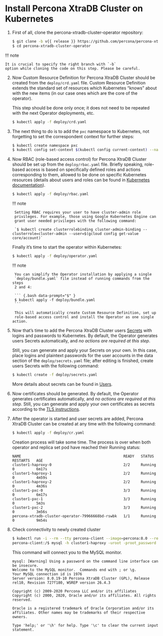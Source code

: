# Install Percona XtraDB Cluster on Kubernetes

1. First of all, clone the percona-xtradb-cluster-operator repository:

    ``` {.bash data-prompt="$" }
    $ git clone -b v{{ release }} https://github.com/percona/percona-xtradb-cluster-operator
    $ cd percona-xtradb-cluster-operator
    ```

!!! note

    It is crucial to specify the right branch with `-b`
    option while cloning the code on this step. Please be careful.

2. Now Custom Resource Definition for Percona XtraDB Cluster should be created
    from the `deploy/crd.yaml` file. Custom Resource Definition extends the
    standard set of resources which Kubernetes “knows” about with the new
    items (in our case ones which are the core of the operator).

    This step should be done only once; it does not need to be repeated
    with the next Operator deployments, etc.

    ``` {.bash data-prompt="$" }
    $ kubectl apply -f deploy/crd.yaml
    ```

3. The next thing to do is to add the `pxc` namespace to Kubernetes,
    not forgetting to set the correspondent context for further steps:

    ``` {.bash data-prompt="$" }
    $ kubectl create namespace pxc
    $ kubectl config set-context $(kubectl config current-context) --namespace=pxc
    ```

4. Now RBAC (role-based access control) for Percona XtraDB Cluster should be set
    up from the `deploy/rbac.yaml` file. Briefly speaking, role-based access is
    based on specifically defined roles and actions corresponding to
    them, allowed to be done on specific Kubernetes resources (details
    about users and roles can be found in [Kubernetes documentation](https://kubernetes.io/docs/reference/access-authn-authz/rbac/#default-roles-and-role-bindings)).

    ``` {.bash data-prompt="$" }
    $ kubectl apply -f deploy/rbac.yaml
    ```

    !!! note

        Setting RBAC requires your user to have cluster-admin role
        privileges. For example, those using Google Kubernetes Engine can
        grant user needed privileges with the following command:

        `$ kubectl create clusterrolebinding cluster-admin-binding --clusterrole=cluster-admin --user=$(gcloud config get-value core/account)`

    Finally it’s time to start the operator within Kubernetes:

    ``` {.bash data-prompt="$" }
    $ kubectl apply -f deploy/operator.yaml
    ```

    !!! note

        You can simplify the Operator installation by applying a single
        `deploy/bundle.yaml` file instead of running commands from the steps
        2 and 4:
        
        ``` {.bash data-prompt="$" }
        $ kubectl apply -f deploy/bundle.yaml
        ```
        
        This will automatically create Custom Resource Definition, set up
        role-based access control and install the Operator as one single action.

5. Now that’s time to add the Percona XtraDB Cluster users [Secrets](https://kubernetes.io/docs/concepts/configuration/secret/)
    with logins and passwords to Kubernetes. By default, the Operator generates
    users Secrets automatically, and *no actions are required at this step*.
    
    Still, you can generate and apply your Secrets on your own. In this case,
    place logins and plaintext passwords for the user accounts in the data
    section of the `deploy/secrets.yaml` file; after editing is finished, create
    users Secrets with the following command:

    ``` {.bash data-prompt="$" }
    $ kubectl create -f deploy/secrets.yaml
    ```

    More details about secrets can be found in [Users](users.md#users).

6. Now certificates should be generated. By default, the Operator generates
    certificates automatically, and *no actions are required at this step*.
    Still, you can generate and apply your own certificates as secrets according
    to the [TLS instructions](TLS.md#tls).

7. After the operator is started and user secrets are added, Percona
    XtraDB Cluster can be created at any time with the following command:

    ``` {.bash data-prompt="$" }
    $ kubectl apply -f deploy/cr.yaml
    ```

    Creation process will take some time. The process is over when both
    operator and replica set pod have reached their Running status:

    ``` {.text .no-copy}
    NAME                                               READY   STATUS    RESTARTS   AGE
    cluster1-haproxy-0                                 2/2     Running   0          6m17s
    cluster1-haproxy-1                                 2/2     Running   0          4m59s
    cluster1-haproxy-2                                 2/2     Running   0          4m36s
    cluster1-pxc-0                                     3/3     Running   0          6m17s
    cluster1-pxc-1                                     3/3     Running   0          5m3s
    cluster1-pxc-2                                     3/3     Running   0          3m56s
    percona-xtradb-cluster-operator-79966668bd-rswbk   1/1     Running   0          9m54s
    ```

8. Check connectivity to newly created cluster

    ``` {.bash data-prompt="$" }
    $ kubectl run -i --rm --tty percona-client --image=percona:8.0 --restart=Never -- bash -il
    percona-client:/$ mysql -h cluster1-haproxy -uroot -proot_password
    ```

    This command will connect you to the MySQL monitor.

    ``` {.text .no-copy}
    mysql: [Warning] Using a password on the command line interface can be insecure.
    Welcome to the MySQL monitor.  Commands end with ; or \g.
    Your MySQL connection id is 1976
    Server version: 8.0.19-10 Percona XtraDB Cluster (GPL), Release rel10, Revision 727f180, WSREP version 26.4.3

    Copyright (c) 2009-2020 Percona LLC and/or its affiliates
    Copyright (c) 2000, 2020, Oracle and/or its affiliates. All rights reserved.

    Oracle is a registered trademark of Oracle Corporation and/or its
    affiliates. Other names may be trademarks of their respective
    owners.

    Type 'help;' or '\h' for help. Type '\c' to clear the current input statement.
    ```
